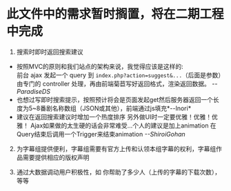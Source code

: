 # 此文件中的需求暂时搁置，将在二期工程中完成

1. 搜索时即时返回搜索建议

  + 按照MVC的原则和我们站点的架构来说，我觉得应该是这样的:  
    前台 ajax 发起一个 query 到 `index.php?action=suggest&...`（后面是参数）由专门的 controller 处理，再由前端菊苣写好返回格式，渲染返回数据。 *--ParadiseDS*
  + 也想过写即时搜索提示，按照预计将会是页面发起get然后服务器返回一个长度为5~8番剧名称数组（JSON或其他），前端通过js填充*--Inori*
  + 建议在返回搜索建议时增加一个热度排序 另外做UI时一定要优雅！优雅！优雅！ Ajax如果做的太生硬的话会非常难受...个人的建议是加上animation 在Query结束后调用一个Trigger来结束animation *--ShiroiGohan*

2. 为字幕组提供便利，字幕组需要有官方上传和认领本组字幕的权利，字幕组作品需要提供相应的版权声明

3. 通过大数据调动用户积极性，如 你帮助了多少人（上传的字幕的下载次数），等等
